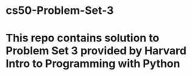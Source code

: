 # cs50-Problem-Set-3
# This repo contains solution to Problem Set 3 provided by Harvard Intro to Programming with Python